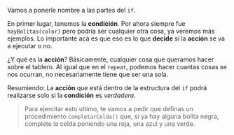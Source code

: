 Vamos a ponerle nombre a las partes del `if`.

En primer lugar, tenemos la **condición**. Por ahora siempre fue `hayBolitas(color)` pero podría ser cualquier otra cosa, ya veremos más ejemplos. Lo importante acá es que eso es lo que **decide** si la **acción** se va a ejecutar o no.

¿Y qué es la **acción**? Básicamente, cualquier cosa que queramos hacer sobre el tablero. Al igual que en el `repeat`, podemos hacer cuantas cosas se nos ocurran, no necesariamente tiene que ser una sola.

Resumiendo: La **acción** que está dentro de la estructura del `if` podrá realizarse solo si la **condición** es *verdadera*.

> Para ejercitar esto ultimo, te vamos a pedir que definas un procedimiento `CompletarCelda()` que, _si_ ya hay alguna bolita negra, complete la celda poniendo una roja, una azul y una verde.